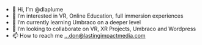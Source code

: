 - 👋 Hi, I’m @dlaplume
- 👀 I’m interested in VR, Online Education, full immersion experiences
- 🌱 I’m currently learning Umbraco on a deeper level
- 💞️ I’m looking to collaborate on VR, XR Projects, Umbraco and Wordpress
- 📫 How to reach me ...don@lastingimpactmedia.com

<!---
dlaplume/dlaplume is a ✨ special ✨ repository because its `README.md` (this file) appears on your GitHub profile.
You can click the Preview link to take a look at your changes.
--->
